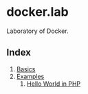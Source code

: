 # docker.lab

Laboratory of Docker.

## Index

1. [Basics](basics/basics.md)
2. [Examples](examples/)
    1. [Hello World in PHP](examples/hello-php/hello-php.md)
